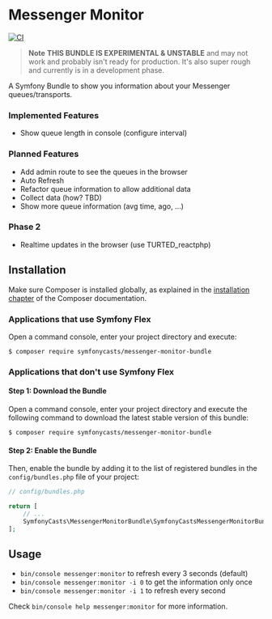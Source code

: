 Messenger Monitor
=================

[![CI](https://github.com/SymfonyCasts/messenger-monitor-bundle/actions/workflows/ci.yaml/badge.svg)](https://github.com/SymfonyCasts/messenger-monitor-bundle/actions/workflows/ci.yaml)

> **Note**
> **THIS BUNDLE IS EXPERIMENTAL & UNSTABLE** and may not work and probably isn't ready for production.
> It's also super rough and currently is in a development phase.

A Symfony Bundle to show you information about your Messenger queues/transports.

### Implemented Features

* Show queue length in console (configure interval) 

### Planned Features

* Add admin route to see the queues in the browser
* Auto Refresh
* Refactor queue information to allow additional data
* Collect data (how? TBD)
* Show more queue information (avg time, ago, ...)

### Phase 2

* Realtime updates in the browser (use TURTED_reactphp)

Installation
------------

Make sure Composer is installed globally, as explained in the
[installation chapter](https://getcomposer.org/doc/00-intro.md)
of the Composer documentation.

### Applications that use Symfony Flex

Open a command console, enter your project directory and execute:

```console
$ composer require symfonycasts/messenger-monitor-bundle
```

### Applications that don't use Symfony Flex

#### Step 1: Download the Bundle

Open a command console, enter your project directory and execute the
following command to download the latest stable version of this bundle:

```console
$ composer require symfonycasts/messenger-monitor-bundle
```

#### Step 2: Enable the Bundle

Then, enable the bundle by adding it to the list of registered bundles
in the `config/bundles.php` file of your project:

```php
// config/bundles.php

return [
    // ...
    SymfonyCasts\MessengerMonitorBundle\SymfonyCastsMessengerMonitorBundle::class => ['all' => true],
];
```

Usage
-----

- `bin/console messenger:monitor` to refresh every 3 seconds (default)
- `bin/console messenger:monitor -i 0` to get the information only once
- `bin/console messenger:monitor -i 1` to refresh every second

Check `bin/console help messenger:monitor` for more information.
